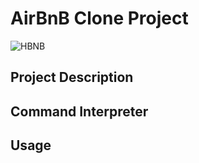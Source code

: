 # AirBnB Clone Project
![HBNB](https://user-images.githubusercontent.com/60167999/223455974-e8862439-969e-4b81-8cb0-6bd8cbccf682.png)


## Project Description


## Command Interpreter

## Usage


